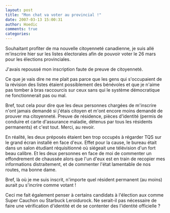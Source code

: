 ```yaml
---
layout: post
title: "Mon chat va voter au provincial !"
date: 2007-03-13 15:00:31
author: Hoedic
comments: true
categories: 
---
```



Souhaitant profiter de ma nouvelle citoyenneté canadienne, je suis allé m'inscrire hier sur les listes électorales afin de pouvoir voter le 26 mars pour les élections provinciales.

J'avais repoussé mon inscription faute de preuve de citoyenneté.

Ce que je vais dire ne me plait pas parce que les gens qui s'occupaient de la révision des listes étaient possiblement des bénévoles et que je n'aime pas tomber à bras raccourcis sur ceux sans qui le système démocratique ne fonctionnerait pas ou mal.

Bref, tout cela pour dire que les deux personnes chargées de m'inscrire n'ont jamais demandé si j'étais citoyen et m'ont encore moins demandé de prouver ma citoyenneté. Preuve de résidence, pièces d'identité (permis de conduire et carte d'assurance maladie, détenus par tous les résidents permanents) et c'est tout. Merci, au revoir.

En réalité, les deux préposés étaient ben trop occupés à régarder TQS sur le grand écran installé en face d'eux. Effet pour la cause, le bureau était dans un salon étudiant réquisitionné où siégeait une télévision d'un fort beau calibre. Et les deux personnes en face de moi de commenter un effondrement de chaussée alors que l'un d'eux est en train de recopier mes informations distraitement, et de commenter l'état lamentable de nos routes, ma bonne dame.

Bref, là où je me suis inscrit, n'importe quel résident permanent (au moins) aurait pu s'incrire comme votant !

Ceci me fait également penser à certains candidats à l'élection aux  comme Super Cauchon ou Starbuck Leroidurock. Ne serait-il pas nécessaire de faire une vérification d'identité et de se contenter des l'identité officielle ?